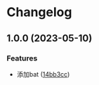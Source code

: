 # Changelog

## 1.0.0 (2023-05-10)


### Features

* 添加bat ([14bb3cc](https://github.com/Starry-Wind/Honkai-Star-Rail/commit/14bb3cce9877afe40f6b721d0e75efd6a59b3c06))
